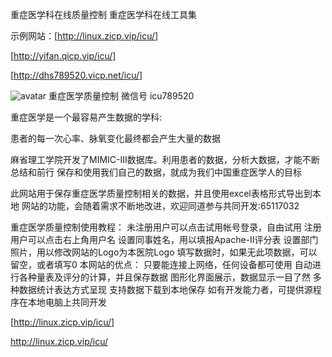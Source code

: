重症医学科在线质量控制
重症医学科在线工具集

示例网站：[http://linux.zicp.vip/icu/]

[http://yifan.qicp.vip/icu/]

[http://dhs789520.vicp.net/icu/]

![avatar](http://linux.zicp.vip/static/images/wxgzh.bmp)
重症医学质量控制 
微信号
icu789520

重症医学是一个最容易产生数据的学科:

患者的每一次心率、脉氧变化最终都会产生大量的数据

麻省理工学院开发了MIMIC-III数据库。利用患者的数据，分析大数据，才能不断总结和前行
保存和使用我们自己的数据，就成为我们中国重症医学人的目标

此网站用于保存重症医学质量控制相关的数据，并且使用excel表格形式导出到本地
网站的功能，会随着需求不断地改进，欢迎同道参与共同开发:65117032

重症医学质量控制使用教程：
未注册用户可以点击试用帐号登录，自由试用
注册用户可以点击右上角用户名
设置同事姓名，用以填报Apache-II评分表
设置部门照片，用以修改网站的Logo为本医院Logo
填写数据时，如果无此项数据，可以留空，或者填写0
本网站的优点：
只要能连接上网络，任何设备都可使用
自动进行各种量表及评分的计算，并且保存数据
图形化界面展示，数据显示一目了然
多种数据统计表达方式呈现
支持数据下载到本地保存
如有开发能力者，可提供源程序在本地电脑上共同开发





 [http://linux.zicp.vip/icu/]

http://linux.zicp.vip/icu/